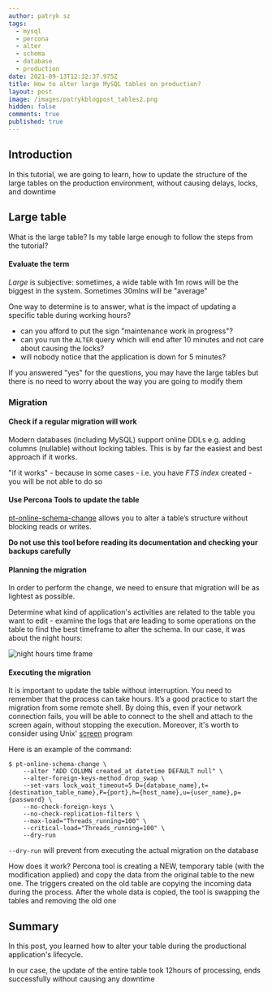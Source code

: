 ```yaml
---
author: patryk sz
tags:
  - mysql
  - percona
  - alter
  - schema
  - database
  - production
date: 2021-09-13T12:32:37.975Z
title: How to alter large MySQL tables on production?
layout: post
image: /images/patrykblogpost_tables2.png
hidden: false
comments: true
published: true
---
```

## Introduction

In this tutorial, we are going to learn, how to update the structure of the large tables on the production environment, without causing delays, locks, and downtime

## Large table

What is the large table? Is my table large enough to follow the steps from the tutorial?

#### Evaluate the term

*Large* is subjective: sometimes, a wide table with 1m rows will be the biggest in the system. Sometimes 30mlns will be "average"

One way to determine is to answer, what is the impact of updating a specific table during working hours?

* can you afford to put the sign "maintenance work in progress"?
* can you run the `ALTER` query which will end after 10 minutes and not care about causing the locks?
* will nobody notice that the application is down for 5 minutes?

If you answered "yes" for the questions, you may have the large tables but there is no need to worry about the way you are going to modify them 

### Migration

#### Check if a regular migration will work

Modern databases (including MySQL) support online DDLs e.g. adding columns (nullable) without locking tables.
This is by far the easiest and best approach if it works.

"if it works" - because in some cases - i.e. you have *FTS index* created - you will be not able to do so

#### Use Percona Tools to update the table

[pt-online-schema-change](https://www.percona.com/doc/percona-toolkit/3.0/pt-online-schema-change.html) allows you to alter a table’s structure without blocking reads or writes.

**Do not use this tool before reading its documentation and checking your backups carefully**

#### Planning the migration

In order to perform the change, we need to ensure that migration will be as lightest as possible.

Determine what kind of application's activities are related to the table you want to edit - examine the logs that are leading to some operations on the table to find the best timeframe to alter the schema. In our case, it was about the night hours:

![night hours time frame](/images/screenshot-2021-09-13-at-14.14.27.png "night hours time frame")

#### Executing the migration

It is important to update the table without interruption. You need to remember that the process can take hours.
It’s a good practice to start the migration from some remote shell.
By doing this, even if your network connection fails, you will be able to connect to the shell and attach to the screen again, without stopping the execution.
Moreover, it's worth to consider using Unix' [screen](https://linuxize.com/post/how-to-use-linux-screen/) program

Here is an example of the command:

```
$ pt-online-schema-change \
    --alter "ADD COLUMN created_at datetime DEFAULT null" \
    --alter-foreign-keys-method drop_swap \
    --set-vars lock_wait_timeout=5 D={database_name},t={destination_table_name},P={port},h={host_name},u={user_name},p={password} \
    --no-check-foreign-keys \
    --no-check-replication-filters \
    --max-load="Threads_running=100" \
    --critical-load="Threads_running=100" \
    --dry-run
```

`--dry-run` will prevent from executing the actual migration on the database

How does it work? Percona tool is creating a NEW, temporary table (with the modification applied) and copy the data from the original table to the new one.
The triggers created on the old table are copying the incoming data during the process.
After the whole data is copied, the tool is swapping the tables and removing the old one

## Summary

In this post, you learned how to alter your table during the productional application's lifecycle.

In our case, the update of the entire table took 12hours of processing, ends successfully without causing any downtime
